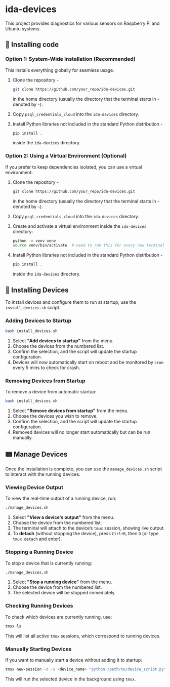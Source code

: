 # ida-devices

This project provides diagnostics for various sensors on Raspberry Pi and Ubuntu systems.

## 🚀 Installing code

### **Option 1: System-Wide Installation (Recommended)**

This installs everything globally for seamless usage.

1. Clone the repository -

   ```sh
   git clone https://github.com/your_repo/ida-devices.git
   ```

   in the home directory (usually the directory that the terminal starts in - denoted by `~`).

2. Copy `psql_credentials_cloud` into the `ida-devices` directory.

3. Install Python libraries not included in the standard Python distribution -
   ```sh
   pip install .
   ```
   inside the `ida-devices` directory.

### **Option 2: Using a Virtual Environment (Optional)**

If you prefer to keep dependencies isolated, you can use a virtual environment:

1. Clone the repository -

   ```sh
   git clone https://github.com/your_repo/ida-devices.git
   ```

   in the home directory (usually the directory that the terminal starts in - denoted by `~`).

2. Copy `psql_credentials_cloud` into the `ida-devices` directory.

3. Create and activate a virtual environment inside the `ida-devices` directory:

   ```sh
   python -m venv venv
   source venv/bin/activate  # need to run this for every new terminal
   ```

4. Install Python libraries not included in the standard Python distribution -
   ```sh
   pip install .
   ```
   inside the `ida-devices` directory.

## 🔧 Installing Devices

To install devices and configure them to run at startup, use the `install_devices.sh` script.

### **Adding Devices to Startup**

```sh
bash install_devices.sh
```

1. Select **"Add devices to startup"** from the menu.
2. Choose the devices from the numbered list.
3. Confirm the selection, and the script will update the startup configuration.
4. Devices will now automatically start on reboot and be monitored by `cron` every 5 mins to check for crash.

### **Removing Devices from Startup**

To remove a device from automatic startup:

```sh
bash install_devices.sh
```

1. Select **"Remove devices from startup"** from the menu.
2. Choose the devices you wish to remove.
3. Confirm the selection, and the script will update the startup configuration.
4. Removed devices will no longer start automatically but can be run manually.

## 📟 Manage Devices

Once the installation is complete, you can use the `manage_devices.sh` script to interact with the running devices.

### **Viewing Device Output**

To view the real-time output of a running device, run:

```sh
./manage_devices.sh
```

1. Select **"View a device's output"** from the menu.
2. Choose the device from the numbered list.
3. The terminal will attach to the device’s `tmux` session, showing live output.
4. To **detach** (without stopping the device), press `Ctrl+B`, then `D` (or type `tmux detach` and enter).

### **Stopping a Running Device**

To stop a device that is currently running:

```sh
./manage_devices.sh
```

1. Select **"Stop a running device"** from the menu.
2. Choose the device from the numbered list.
3. The selected device will be stopped immediately.

### **Checking Running Devices**

To check which devices are currently running, use:

```sh
tmux ls
```

This will list all active `tmux` sessions, which correspond to running devices.

### **Manually Starting Devices**

If you want to manually start a device without adding it to startup:

```sh
tmux new-session -d -s <device_name> "python /path/to/device_script.py"
```

This will run the selected device in the background using `tmux`.
